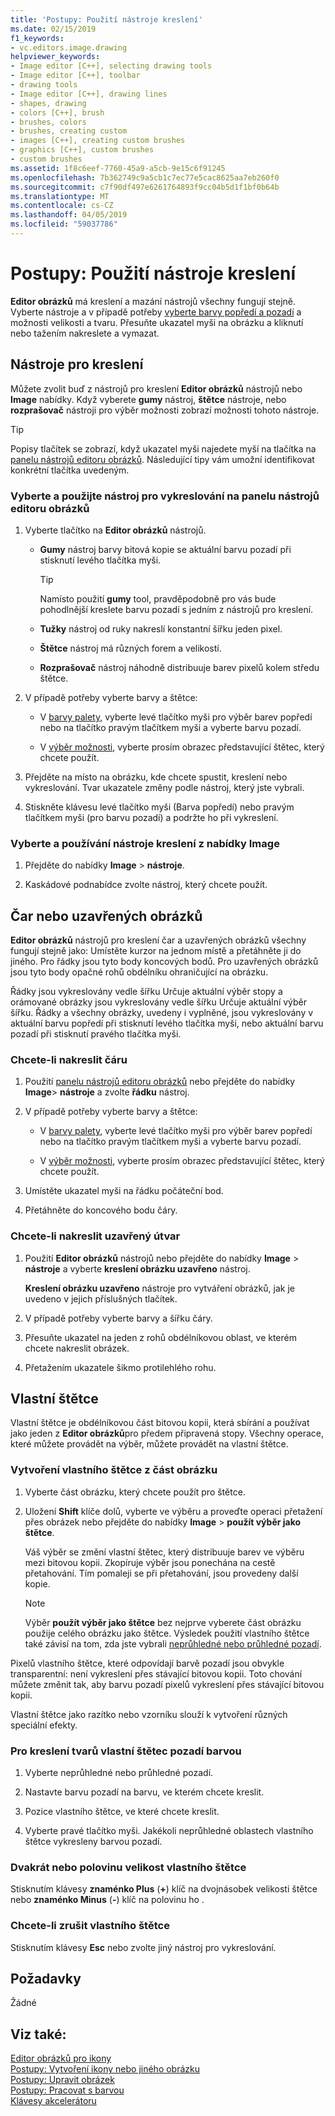 ```yaml
---
title: 'Postupy: Použití nástroje kreslení'
ms.date: 02/15/2019
f1_keywords:
- vc.editors.image.drawing
helpviewer_keywords:
- Image editor [C++], selecting drawing tools
- Image editor [C++], toolbar
- drawing tools
- Image editor [C++], drawing lines
- shapes, drawing
- colors [C++], brush
- brushes, colors
- brushes, creating custom
- images [C++], creating custom brushes
- graphics [C++], custom brushes
- custom brushes
ms.assetid: 1f8c6eef-7760-45a9-a5cb-9e15c6f91245
ms.openlocfilehash: 7b362749c9a5cb1c7ec77e5cac8625aa7eb260f0
ms.sourcegitcommit: c7f90df497e6261764893f9cc04b5d1f1bf0b64b
ms.translationtype: MT
ms.contentlocale: cs-CZ
ms.lasthandoff: 04/05/2019
ms.locfileid: "59037786"
---
```

# <a name="how-to-use-a-drawing-tool"></a>Postupy: Použití nástroje kreslení

**Editor obrázků** má kreslení a mazání nástrojů všechny fungují stejně. Vyberte nástroje a v případě potřeby [vyberte barvy popředí a pozadí](../windows/selecting-foreground-or-background-colors-image-editor-for-icons.md) a možnosti velikosti a tvaru. Přesuňte ukazatel myši na obrázku a kliknutí nebo tažením nakreslete a vymazat.

## <a name="drawing-tools"></a>Nástroje pro kreslení

Můžete zvolit buď z nástrojů pro kreslení **Editor obrázků** nástrojů nebo **Image** nabídky. Když vyberete **gumy** nástroj, **štětce** nástroje, nebo **rozprašovač** nástroji pro výběr možnosti zobrazí možnosti tohoto nástroje.

> [!TIP]
>  Popisy tlačítek se zobrazí, když ukazatel myši najedete myší na tlačítka na [panelu nástrojů editoru obrázků](../windows/toolbar-image-editor-for-icons.md). Následující tipy vám umožní identifikovat konkrétní tlačítka uvedeným.

### <a name="to-select-and-use-a-drawing-tool-from-the-image-editor-toolbar"></a>Vyberte a použijte nástroj pro vykreslování na panelu nástrojů editoru obrázků

1. Vyberte tlačítko na **Editor obrázků** nástrojů.

   - **Gumy** nástroj barvy bitová kopie se aktuální barvu pozadí při stisknutí levého tlačítka myši.

      > [!TIP]
      > Namísto použití **gumy** tool, pravděpodobně pro vás bude pohodlnější kreslete barvu pozadí s jedním z nástrojů pro kreslení.

   - **Tužky** nástroj od ruky nakreslí konstantní šířku jeden pixel.

   - **Štětce** nástroj má různých forem a velikostí.

   - **Rozprašovač** nástroj náhodně distribuuje barev pixelů kolem středu štětce.

1. V případě potřeby vyberte barvy a štětce:

   - V [barvy palety](../windows/colors-window-image-editor-for-icons.md), vyberte levé tlačítko myši pro výběr barev popředí nebo na tlačítko pravým tlačítkem myši a vyberte barvu pozadí.

   - V [výběr možnosti](../windows/toolbar-image-editor-for-icons.md), vyberte prosím obrazec představující štětec, který chcete použít.

1. Přejděte na místo na obrázku, kde chcete spustit, kreslení nebo vykreslování. Tvar ukazatele změny podle nástroj, který jste vybrali.

1. Stiskněte klávesu levé tlačítko myši (Barva popředí) nebo pravým tlačítkem myši (pro barvu pozadí) a podržte ho při vykreslení.

### <a name="to-select-and-use-a-drawing-tool-from-the-image-menu"></a>Vyberte a používání nástroje kreslení z nabídky Image

1. Přejděte do nabídky **Image** > **nástroje**.

1. Kaskádové podnabídce zvolte nástroj, který chcete použít.

## <a name="lines-or-closed-figures"></a>Čar nebo uzavřených obrázků

**Editor obrázků** nástrojů pro kreslení čar a uzavřených obrázků všechny fungují stejně jako: Umístěte kurzor na jednom místě a přetáhněte ji do jiného. Pro řádky jsou tyto body koncových bodů. Pro uzavřených obrázků jsou tyto body opačné rohů obdélníku ohraničující na obrázku.

Řádky jsou vykreslovány vedle šířku Určuje aktuální výběr stopy a orámované obrázky jsou vykreslovány vedle šířku Určuje aktuální výběr šířku. Řádky a všechny obrázky, uvedeny i vyplněné, jsou vykreslovány v aktuální barvu popředí při stisknutí levého tlačítka myši, nebo aktuální barvu pozadí při stisknutí pravého tlačítka myši.

### <a name="to-draw-a-line"></a>Chcete-li nakreslit čáru

1. Použití [panelu nástrojů editoru obrázků](../windows/toolbar-image-editor-for-icons.md) nebo přejděte do nabídky **Image**> **nástroje** a zvolte **řádku** nástroj.

1. V případě potřeby vyberte barvy a štětce:

   - V [barvy palety](../windows/colors-window-image-editor-for-icons.md), vyberte levé tlačítko myši pro výběr barev popředí nebo na tlačítko pravým tlačítkem myši a vyberte barvu pozadí.

   - V [výběr možnosti](../windows/toolbar-image-editor-for-icons.md), vyberte prosím obrazec představující štětec, který chcete použít.

1. Umístěte ukazatel myši na řádku počáteční bod.

1. Přetáhněte do koncového bodu čáry.

### <a name="to-draw-a-closed-figure"></a>Chcete-li nakreslit uzavřený útvar

1. Použití **Editor obrázků** nástrojů nebo přejděte do nabídky **Image** > **nástroje** a vyberte **kreslení obrázku uzavřeno** nástroj.

   **Kreslení obrázku uzavřeno** nástroje pro vytváření obrázků, jak je uvedeno v jejich příslušných tlačítek.

1. V případě potřeby vyberte barvy a šířku čáry.

1. Přesuňte ukazatel na jeden z rohů obdélníkovou oblast, ve kterém chcete nakreslit obrázek.

1. Přetažením ukazatele šikmo protilehlého rohu.

## <a name="custom-brushes"></a>Vlastní štětce

Vlastní štětce je obdélníkovou část bitovou kopii, která sbírání a používat jako jeden z **Editor obrázků**pro předem připravená stopy. Všechny operace, které můžete provádět na výběr, můžete provádět na vlastní štětce.

### <a name="to-create-a-custom-brush-from-a-portion-of-an-image"></a>Vytvoření vlastního štětce z část obrázku

1. Vyberte část obrázku, který chcete použít pro štětce.

1. Uložení **Shift** klíče dolů, vyberte ve výběru a proveďte operaci přetažení přes obrázek nebo přejděte do nabídky **Image** > **použít výběr jako štětce**.

   Váš výběr se změní vlastní štětec, který distribuuje barev ve výběru mezi bitovou kopii. Zkopíruje výběr jsou ponechána na cestě přetahování. Tím pomaleji se při přetahování, jsou provedeny další kopie.

   > [!NOTE]
   > Výběr **použít výběr jako štětce** bez nejprve vyberete část obrázku použije celého obrázku jako štětce. Výsledek použití vlastního štětce také závisí na tom, zda jste vybrali [neprůhledné nebo průhledné pozadí](../windows/choosing-a-transparent-or-opaque-background-image-editor-for-icons.md).

Pixelů vlastního štětce, které odpovídají barvě pozadí jsou obvykle transparentní: není vykreslení přes stávající bitovou kopii. Toto chování můžete změnit tak, aby barvu pozadí pixelů vykreslení přes stávající bitovou kopii.

Vlastní štětce jako razítko nebo vzorníku slouží k vytvoření různých speciální efekty.

### <a name="to-draw-custom-brush-shapes-in-the-background-color"></a>Pro kreslení tvarů vlastní štětec pozadí barvou

1. Vyberte neprůhledné nebo průhledné pozadí.

1. Nastavte barvu pozadí na barvu, ve kterém chcete kreslit.

1. Pozice vlastního štětce, ve které chcete kreslit.

1. Vyberte pravé tlačítko myši. Jakékoli neprůhledné oblastech vlastního štětce vykresleny barvou pozadí.

### <a name="to-double-or-halve-the-custom-brush-size"></a>Dvakrát nebo polovinu velikost vlastního štětce

Stisknutím klávesy **znaménko Plus** (**+**) klíč na dvojnásobek velikosti štětce nebo **znaménko Minus** (**-**) klíč na polovinu ho .

### <a name="to-cancel-the-custom-brush"></a>Chcete-li zrušit vlastního štětce

Stisknutím klávesy **Esc** nebo zvolte jiný nástroj pro vykreslování.

## <a name="requirements"></a>Požadavky

Žádné

## <a name="see-also"></a>Viz také:

[Editor obrázků pro ikony](../windows/image-editor-for-icons.md)<br/>
[Postupy: Vytvoření ikony nebo jiného obrázku](../windows/creating-an-icon-or-other-image-image-editor-for-icons.md)<br/>
[Postupy: Upravit obrázek](../windows/selecting-an-area-of-an-image-image-editor-for-icons.md)<br/>
[Postupy: Pracovat s barvou](../windows/working-with-color-image-editor-for-icons.md)<br/>
[Klávesy akcelerátoru](../windows/accelerator-keys-image-editor-for-icons.md)<br/>